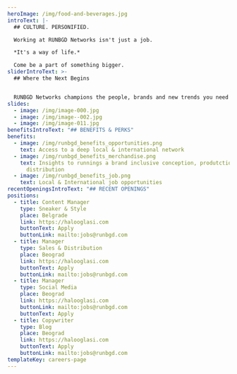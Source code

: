 ```yaml
---
heroImage: /img/food-and-beverages.jpg
introText: |-
  ## CULTURE. PERSONIFIED.

  Working at RUNBGD Networks isn't just a job.

  *It's a way of life.*

  Come be a part of something bigger.
sliderIntroText: >-
  ## Where the Next Begins


  RUNBGD Networks champions the people, brands and new trends you need to know now and will obsess over next
slides:
  - image: /img/image-000.jpg
  - image: /img/image--002.jpg
  - image: /img/image-011.jpg
benefitsIntroText: "## BENEFITS & PERKS"
benefits:
  - image: /img/runbgd_benefits_opportunities.png
    text: Access to a deep local & international network
  - image: /img/runbgd_benefits_merchandise.png
    text: Insights to runnings a brand inclusive conception, produtction, sales &
      distribution
  - image: /img/runbgd_benefits_job.png
    text: Local & International job opportunities
recentOpeningsIntroText: "## RECENT OPENINGS"
positions:
  - title: Content Manager
    type: Sneaker & Style
    place: Belgrade
    link: https://halooglasi.com
    buttonText: Apply
    buttonLink: mailto:jobs@runbgd.com
  - title: Manager
    type: Sales & Distribution
    place: Beograd
    link: https://halooglasi.com
    buttonText: Apply
    buttonLink: mailto:jobs@runbgd.com
  - title: Manager
    type: Social Media
    place: Beograd
    link: https://halooglasi.com
    buttonLink: mailto:jobs@runbgd.com
    buttonText: Apply
  - title: Copywriter
    type: Blog
    place: Beograd
    link: https://halooglasi.com
    buttonText: Apply
    buttonLink: mailto:jobs@runbgd.com
templateKey: careers-page
---
```

